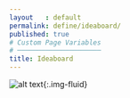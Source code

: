 ```yaml
---
layout   : default
permalink: define/ideaboard/
published: true
# Custom Page Variables
# ─────────────────────
title: Ideaboard
---
```

![alt text](../../assets/images/moodboard.png "ideaboard"){:.img-fluid}